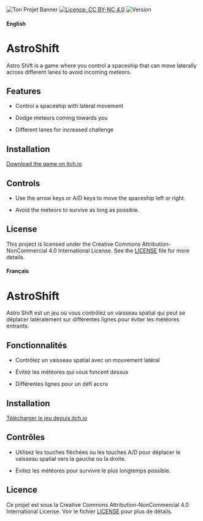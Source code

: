 ![Ton Projet Banner](https://capsule-render.vercel.app/api?type=waving&color=gradient&height=150&section=header&text=AstroShift%20&fontSize=50)
[![Licence: CC BY-NC 4.0](https://licensebuttons.net/l/by-nc/4.0/88x31.png)](https://creativecommons.org/licenses/by-nc/4.0/)
![Version](https://img.shields.io/badge/version-1.0.0-green.svg)

#### English

AstroShift
=================

Astro Shift is a game where you control a spaceship that can move laterally across different lanes to avoid incoming meteors.

Features
--------

*   Control a spaceship with lateral movement
    
*   Dodge meteors coming towards you
    
*   Different lanes for increased challenge
    

Installation
------------

[Download the game on itch.io](https://golfocean33.itch.io/astroshift)


Controls
--------

*   Use the arrow keys or A/D keys to move the spaceship left or right.
    
*   Avoid the meteors to survive as long as possible.
    

License
-------

This project is licensed under the Creative Commons Attribution-NonCommercial 4.0 International License. See the [LICENSE](https://github.com/GolfOcean334/Astro-Shift-Unity/blob/main/LICENSE) file for more details.

#### Français

AstroShift
=================

Astro Shift est un jeu où vous contrôlez un vaisseau spatial qui peut se déplacer latéralement sur différentes lignes pour éviter les météores entrants.

Fonctionnalités
---------------

*   Contrôlez un vaisseau spatial avec un mouvement latéral
    
*   Évitez les météores qui vous foncent dessus
    
*   Différentes lignes pour un défi accru
    

Installation
------------

[Télécharger le jeu depuis itch.io](https://golfocean33.itch.io/astroshift)

    

Contrôles
---------

*   Utilisez les touches fléchées ou les touches A/D pour déplacer le vaisseau spatial vers la gauche ou la droite.
    
*   Évitez les météores pour survivre le plus longtemps possible.
    

Licence
-------

Ce projet est sous la Creative Commons Attribution-NonCommercial 4.0 International License. Voir le fichier [LICENSE](https://github.com/GolfOcean334/Astro-Shift-Unity/blob/main/LICENSE) pour plus de détails.
